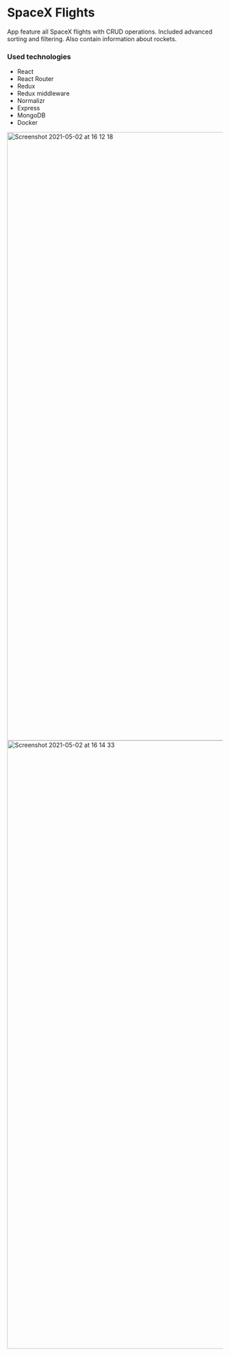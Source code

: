 # SpaceX Flights
App feature all SpaceX flights with CRUD operations. Included advanced sorting and filtering. Also contain information about rockets.

### Used technologies
- React
- React Router
- Redux
- Redux middleware
- Normalizr
- Express
- MongoDB
- Docker

<img width="1419" alt="Screenshot 2021-05-02 at 16 12 18" src="https://user-images.githubusercontent.com/72604565/116816648-1bb6aa00-ab63-11eb-8b5a-f4df907c0e88.png">
<img width="1419" alt="Screenshot 2021-05-02 at 16 14 33" src="https://user-images.githubusercontent.com/72604565/116816663-296c2f80-ab63-11eb-8b47-8f05a3f7e6f9.png">

